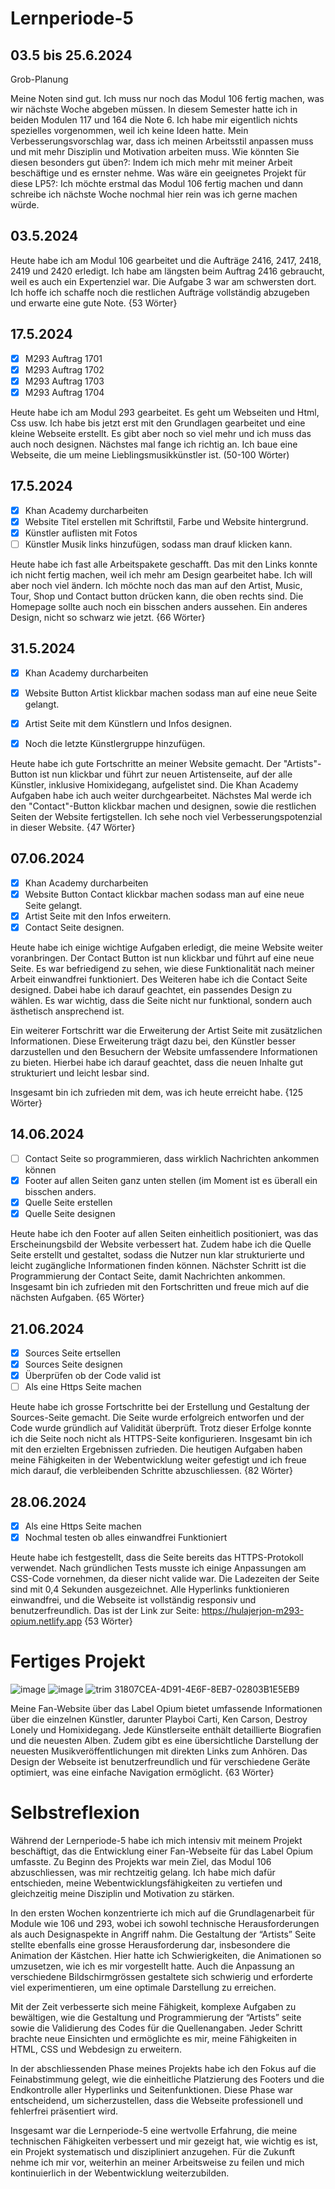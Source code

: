# Lernperiode-5

## 03.5 bis 25.6.2024

Grob-Planung

Meine Noten sind gut. Ich muss nur noch das Modul 106 fertig machen, was wir nächste Woche abgeben müssen. In diesem Semester hatte ich in beiden Modulen 117 
und 164 die Note 6.
Ich habe mir eigentlich nichts spezielles vorgenommen, weil ich keine Ideen hatte. Mein Verbesserungsvorschlag war, dass ich meinen Arbeitsstil anpassen muss 
und mit mehr Disziplin und Motivation arbeiten muss. Wie könnten Sie diesen besonders gut üben?: Indem ich mich mehr mit meiner Arbeit beschäftige und es 
ernster nehme.
Was wäre ein geeignetes Projekt für diese LP5?: Ich möchte erstmal das Modul 106 fertig machen und dann schreibe ich nächste Woche nochmal hier rein was ich 
gerne machen würde.

## 03.5.2024

Heute habe ich am Modul 106 gearbeitet und die Aufträge 2416, 2417, 2418, 2419 und 2420 erledigt. Ich habe am längsten beim Auftrag 2416 gebraucht, weil es 
auch ein Expertenziel war. Die Aufgabe 3 war am schwersten dort. Ich hoffe ich schaffe noch die restlichen Aufträge vollständig abzugeben und erwarte eine gute 
Note. {53 Wörter}

## 17.5.2024

- [x] M293 Auftrag 1701
- [x] M293 Auftrag 1702
- [x] M293 Auftrag 1703
- [x] M293 Auftrag 1704
      
Heute habe ich am Modul 293 gearbeitet. Es geht um Webseiten und Html, Css usw. Ich habe bis jetzt erst mit den Grundlagen gearbeitet und eine kleine Webseite 
erstellt. Es gibt aber noch so viel mehr und ich muss das auch noch designen. Nächstes mal fange ich richtig an. Ich baue eine Webseite, die um meine 
Lieblingsmusikkünstler ist. (50-100 Wörter)

## 17.5.2024

- [x] Khan Academy durcharbeiten
- [x] Website Titel erstellen mit Schriftstil, Farbe und Website hintergrund.
- [x] Künstler auflisten mit Fotos
- [ ] Künstler Musik links hinzufügen, sodass man drauf klicken kann.

Heute habe ich fast alle Arbeitspakete geschafft. Das mit den Links konnte ich nicht fertig machen, weil ich mehr am Design gearbeitet habe. Ich will aber 
noch 
viel ändern. Ich möchte noch das man auf den Artist, Music, Tour, Shop und Contact button drücken kann, die oben rechts sind. Die Homepage sollte auch noch 
ein bisschen anders aussehen. Ein anderes Design, nicht so schwarz wie jetzt. {66 Wörter}

## 31.5.2024

- [x] Khan Academy durcharbeiten
- [x] Website Button Artist klickbar machen sodass man auf eine neue Seite gelangt.
- [x] Artist Seite mit dem Künstlern und Infos designen.
- [x] Noch die letzte Künstlergruppe hinzufügen.


Heute habe ich gute Fortschritte an meiner Website gemacht. Der "Artists"-Button ist nun klickbar und führt zur neuen Artistenseite, auf der alle Künstler, 
inklusive Homixidegang, aufgelistet sind. Die Khan Academy Aufgaben habe ich auch weiter durchgearbeitet. Nächstes Mal werde ich den "Contact"-Button klickbar 
machen und designen, sowie die restlichen Seiten der Website fertigstellen. Ich sehe noch viel Verbesserungspotenzial in dieser Website. {47 Wörter}

## 07.06.2024

- [x] Khan Academy durcharbeiten
- [x] Website Button Contact klickbar machen sodass man auf eine neue Seite gelangt.
- [x] Artist Seite mit den Infos erweitern.
- [x] Contact Seite designen.

Heute habe ich einige wichtige Aufgaben erledigt, die meine Website weiter voranbringen. Der Contact Button ist nun klickbar und führt auf eine neue Seite. Es 
war befriedigend zu sehen, wie diese Funktionalität nach meiner Arbeit einwandfrei funktioniert. Des Weiteren habe ich die Contact Seite designed. Dabei habe 
ich darauf geachtet, ein passendes Design zu wählen. Es war wichtig, dass die Seite nicht nur funktional, sondern auch ästhetisch ansprechend ist.

Ein weiterer Fortschritt war die Erweiterung der Artist Seite mit zusätzlichen Informationen. Diese Erweiterung trägt dazu bei, den Künstler besser 
darzustellen und den Besuchern der Website umfassendere Informationen zu bieten. Hierbei habe ich darauf geachtet, dass die neuen Inhalte gut strukturiert und 
leicht lesbar sind.

Insgesamt bin ich zufrieden mit dem, was ich heute erreicht habe. {125 Wörter}

## 14.06.2024

- [ ] Contact Seite so programmieren, dass wirklich Nachrichten ankommen können
- [x] Footer auf allen Seiten ganz unten stellen (im Moment ist es überall ein bisschen anders.
- [x] Quelle Seite erstellen
- [x] Quelle Seite designen

Heute habe ich den Footer auf allen Seiten einheitlich positioniert, was das Erscheinungsbild der Website verbessert hat. Zudem habe ich die Quelle Seite 
erstellt und gestaltet, sodass die Nutzer nun klar strukturierte und leicht zugängliche Informationen finden können. Nächster Schritt ist die Programmierung 
der Contact Seite, damit Nachrichten ankommen. Insgesamt bin ich zufrieden mit den Fortschritten und freue mich auf die nächsten Aufgaben. {65 Wörter}

## 21.06.2024

- [x] Sources Seite ertsellen
- [x] Sources Seite designen
- [x] Überprüfen ob der Code valid ist
- [ ] Als eine Https Seite machen

Heute habe ich grosse Fortschritte bei der Erstellung und Gestaltung der Sources-Seite gemacht. Die Seite wurde erfolgreich entworfen und der Code wurde 
gründlich auf Validität überprüft. Trotz dieser Erfolge konnte ich die Seite noch nicht als HTTPS-Seite konfigurieren. Insgesamt bin ich mit den erzielten 
Ergebnissen zufrieden. Die heutigen Aufgaben haben meine Fähigkeiten in der Webentwicklung weiter gefestigt und ich freue mich darauf, die verbleibenden 
Schritte abzuschliessen. {82 Wörter}

## 28.06.2024

- [x] Als eine Https Seite machen
- [x] Nochmal testen ob alles einwandfrei Funktioniert

Heute habe ich festgestellt, dass die Seite bereits das HTTPS-Protokoll verwendet. Nach gründlichen Tests musste ich einige Anpassungen am CSS-Code vornehmen, 
da dieser nicht valide war. Die Ladezeiten der Seite sind mit 0,4 Sekunden ausgezeichnet. Alle Hyperlinks funktionieren einwandfrei, und die Webseite ist 
vollständig responsiv und benutzerfreundlich. Das ist der Link zur Seite: https://hulajerjon-m293-opium.netlify.app {53 Wörter}

# Fertiges Projekt

![image](https://github.com/00teenX/Lernperiode-5/assets/142606745/ba3ae915-aa63-4a75-82f8-854e29cd7489)
![image](https://github.com/00teenX/Lernperiode-5/assets/142606745/3e0941be-69ef-4ab2-a383-86f04471b717)
![trim 31807CEA-4D91-4E6F-8EB7-02803B1E5EB9](https://github.com/00teenX/Lernperiode-5/assets/142606745/733f1d63-45a4-4f09-899f-5ee300251444)

Meine Fan-Website über das Label Opium bietet umfassende Informationen über die einzelnen Künstler, darunter Playboi Carti, Ken Carson, Destroy Lonely und 
Homixidegang. Jede Künstlerseite enthält detaillierte Biografien und die neuesten Alben. Zudem gibt es eine übersichtliche Darstellung der neuesten 
Musikveröffentlichungen mit direkten Links zum Anhören. Das Design der Webseite ist benutzerfreundlich und für verschiedene Geräte optimiert, was eine 
einfache Navigation ermöglicht. {63 Wörter}

# Selbstreflexion

Während der Lernperiode-5 habe ich mich intensiv mit meinem Projekt beschäftigt, das die Entwicklung einer Fan-Webseite für das Label Opium umfasste. Zu 
Beginn des Projekts war mein Ziel, das Modul 106 abzuschliessen, was mir rechtzeitig gelang. Ich habe mich dafür entschieden, meine Webentwicklungsfähigkeiten 
zu vertiefen und gleichzeitig meine Disziplin und Motivation zu stärken.

In den ersten Wochen konzentrierte ich mich auf die Grundlagenarbeit für Module wie 106 und 293, wobei ich sowohl technische Herausforderungen als auch 
Designaspekte in Angriff nahm. Die Gestaltung der “Artists” Seite stellte ebenfalls eine grosse Herausforderung dar, insbesondere die Animation der Kästchen. 
Hier hatte ich Schwierigkeiten, die Animationen so umzusetzen, wie ich es mir vorgestellt hatte. Auch die Anpassung an verschiedene Bildschirmgrössen 
gestaltete sich schwierig und erforderte viel experimentieren, um eine optimale Darstellung zu erreichen. 

Mit der Zeit verbesserte sich meine Fähigkeit, komplexe Aufgaben zu bewältigen, wie die Gestaltung und Programmierung der “Artists” seite sowie die 
Validierung des Codes für die Quellenangaben. Jeder Schritt brachte neue Einsichten und ermöglichte es mir, meine Fähigkeiten in HTML, CSS und Webdesign zu 
erweitern.

In der abschliessenden Phase meines Projekts habe ich den Fokus auf die Feinabstimmung gelegt, wie die einheitliche Platzierung des Footers und die 
Endkontrolle aller Hyperlinks und Seitenfunktionen. Diese Phase war entscheidend, um sicherzustellen, dass die Webseite professionell und fehlerfrei 
präsentiert wird.

Insgesamt war die Lernperiode-5 eine wertvolle Erfahrung, die meine technischen Fähigkeiten verbessert und mir gezeigt hat, wie wichtig es ist, ein Projekt 
systematisch und diszipliniert anzugehen. Für die Zukunft nehme ich mir vor, weiterhin an meiner Arbeitsweise zu feilen und mich kontinuierlich in der 
Webentwicklung weiterzubilden.



